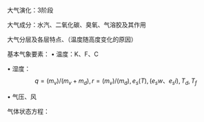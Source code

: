 大气演化：3阶段

大气成分：水汽、二氧化碳、臭氧、气溶胶及其作用

大气分层及各层特点、（温度随高度变化的原因）

基本气象要素：
•  温度：K、F、C 

•  湿度：
$$q=(m_v)/(m_v+m_d), r=(m_v)/(m_d), e_s(T),(e_sw、e_si), T_d, T_f$$

•  气压、风

气体状态方程：
